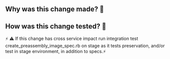 ## Why was this change made? 🤔



## How was this change tested? 🤨

⚡ ⚠ If this change has cross service impact run integration test create_preassembly_image_spec.rb on stage as it tests preservation, and/or test in stage environment, in addition to specs.⚡


